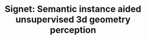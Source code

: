 ---
layout: publication
title: 'Signet: Semantic instance aided unsupervised 3d geometry perception'
short_title: 'Signet: Semantic instance aided unsupervised 3d geometry perception'
authors: Y Meng, Y Lu, A Raj, S Sunarjo, R Guo, T Javidi, G Bansal, D Bharadia,
conference: IEEE/CVF CVPR 2019
confurl: https://doi.org/10.1145/2486001
paper: /files/papers/signet.pdf
extra: <a href="https://scholar.google.com/scholar?oi=bibs\&amp;hl=en\&amp;cites=9357944003335228407">26
  cites</a>
tags: Uncategorized
---